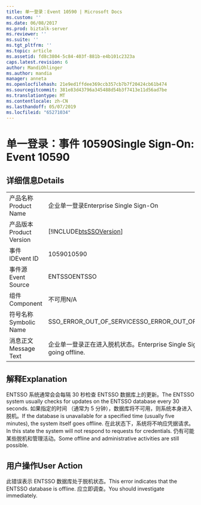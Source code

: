 ```yaml
---
title: 单一登录：Event 10590 | Microsoft Docs
ms.custom: ''
ms.date: 06/08/2017
ms.prod: biztalk-server
ms.reviewer: ''
ms.suite: ''
ms.tgt_pltfrm: ''
ms.topic: article
ms.assetid: fd8c3804-5c84-403f-881b-e4b101c2323a
caps.latest.revision: 6
author: MandiOhlinger
ms.author: mandia
manager: anneta
ms.openlocfilehash: 21e9ed1ffdee369ccb357cb7b7f20424cb61b474
ms.sourcegitcommit: 381e83d43796a345488d54b3f7413e11d56ad7be
ms.translationtype: MT
ms.contentlocale: zh-CN
ms.lasthandoff: 05/07/2019
ms.locfileid: "65271034"
---
```

# <a name="single-sign-on-event-10590"></a><span data-ttu-id="4c2da-102">单一登录：事件 10590</span><span class="sxs-lookup"><span data-stu-id="4c2da-102">Single Sign-On: Event 10590</span></span>
## <a name="details"></a><span data-ttu-id="4c2da-103">详细信息</span><span class="sxs-lookup"><span data-stu-id="4c2da-103">Details</span></span>  
  
|                 |                                                            |
|-----------------|------------------------------------------------------------|
|  <span data-ttu-id="4c2da-104">产品名称</span><span class="sxs-lookup"><span data-stu-id="4c2da-104">Product Name</span></span>   |                 <span data-ttu-id="4c2da-105">企业单一登录</span><span class="sxs-lookup"><span data-stu-id="4c2da-105">Enterprise Single Sign-On</span></span>                  |
| <span data-ttu-id="4c2da-106">产品版本</span><span class="sxs-lookup"><span data-stu-id="4c2da-106">Product Version</span></span> | [!INCLUDE[btsSSOVersion](../includes/btsssoversion-md.md)] |
|    <span data-ttu-id="4c2da-107">事件 ID</span><span class="sxs-lookup"><span data-stu-id="4c2da-107">Event ID</span></span>     |                           <span data-ttu-id="4c2da-108">10590</span><span class="sxs-lookup"><span data-stu-id="4c2da-108">10590</span></span>                            |
|  <span data-ttu-id="4c2da-109">事件源</span><span class="sxs-lookup"><span data-stu-id="4c2da-109">Event Source</span></span>   |                           <span data-ttu-id="4c2da-110">ENTSSO</span><span class="sxs-lookup"><span data-stu-id="4c2da-110">ENTSSO</span></span>                           |
|    <span data-ttu-id="4c2da-111">组件</span><span class="sxs-lookup"><span data-stu-id="4c2da-111">Component</span></span>    |                            <span data-ttu-id="4c2da-112">不可用</span><span class="sxs-lookup"><span data-stu-id="4c2da-112">N/A</span></span>                             |
|  <span data-ttu-id="4c2da-113">符号名称</span><span class="sxs-lookup"><span data-stu-id="4c2da-113">Symbolic Name</span></span>  |                  <span data-ttu-id="4c2da-114">SSO_ERROR_OUT_OF_SERVICE</span><span class="sxs-lookup"><span data-stu-id="4c2da-114">SSO_ERROR_OUT_OF_SERVICE</span></span>                  |
|  <span data-ttu-id="4c2da-115">消息正文</span><span class="sxs-lookup"><span data-stu-id="4c2da-115">Message Text</span></span>   |        <span data-ttu-id="4c2da-116">企业单一登录正在进入脱机状态。</span><span class="sxs-lookup"><span data-stu-id="4c2da-116">Enterprise Single Sign-On is going offline.</span></span>         |
  
## <a name="explanation"></a><span data-ttu-id="4c2da-117">解释</span><span class="sxs-lookup"><span data-stu-id="4c2da-117">Explanation</span></span>  
 <span data-ttu-id="4c2da-118">ENTSSO 系统通常会会每隔 30 秒检查 ENTSSO 数据库上的更新。</span><span class="sxs-lookup"><span data-stu-id="4c2da-118">The ENTSSO system usually checks for updates on the ENTSSO database every 30 seconds.</span></span> <span data-ttu-id="4c2da-119">如果指定的时间 （通常为 5 分钟），数据库将不可用，则系统本身进入脱机。</span><span class="sxs-lookup"><span data-stu-id="4c2da-119">If the database is unavailable for a specified time (usually five minutes), the system itself goes offline.</span></span> <span data-ttu-id="4c2da-120">在此状态下，系统将不响应凭据请求。</span><span class="sxs-lookup"><span data-stu-id="4c2da-120">In this state the system will not respond to requests for credentials.</span></span> <span data-ttu-id="4c2da-121">仍有可能某些脱机和管理活动。</span><span class="sxs-lookup"><span data-stu-id="4c2da-121">Some offline and administrative activities are still possible.</span></span>  
  
## <a name="user-action"></a><span data-ttu-id="4c2da-122">用户操作</span><span class="sxs-lookup"><span data-stu-id="4c2da-122">User Action</span></span>  
 <span data-ttu-id="4c2da-123">此错误表示 ENTSSO 数据库处于脱机状态。</span><span class="sxs-lookup"><span data-stu-id="4c2da-123">This error indicates that the ENTSSO database is offline.</span></span> <span data-ttu-id="4c2da-124">应立即调查。</span><span class="sxs-lookup"><span data-stu-id="4c2da-124">You should investigate immediately.</span></span>
